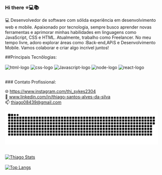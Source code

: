 ### Hi there  :star::computer::books:

💻 Desenvolvedor de software com sólida experiência em desenvolvimento web e mobile. Apaixonado por tecnologia, sempre busco aprender novas ferramentas e aprimorar minhas habilidades em linguagens como JavaScript, CSS e HTML. Atualmente, trabalho como Freelancer. No meu tempo livre, adoro explorar áreas como :Back-end,APiS e Desenvolvimento Mobile. Vamos colaborar e criar algo incrível juntos!

##Principais Tecnôlogias:
<br>
<br>
<img src="https://img.shields.io/badge/HTML5-E34F26?style=for-the-badge&logo=html5&logoColor=white" alt="html-logo"/>
 <img src="https://img.shields.io/badge/CSS3-1572B6?style=for-the-badge&logo=css3&logoColor=white" alt="css-logo"/>
 <img src="https://img.shields.io/badge/JavaScript-F7DF1E?style=for-the-badge&logo=javascript&logoColor=black" alt="Javascript-logo"/>
 <img src="https://img.shields.io/badge/Node.js-43853D?style=for-the-badge&logo=node.js&logoColor=white" alt="node-logo"/>
 <img src="https://img.shields.io/badge/react%20os-0088CC?style=for-the-badge&logo=reactos&logoColor=white" alt="react-logo"/>

<br>
### Contato Profissional:

🌐 https://www.instagram.com/thi_sykes2304
<br>
💼 www.linkedin.com/in/thiago-santos-alves-da-silva
<br>
📫 thiago08439@gmail.com




<picture>
  <source media="(prefers-color-scheme: dark)" srcset="https://raw.githubusercontent.com/Sykezin000/Sykezin000/output/github-contribution-grid-snake-dark.svg">
  <source media="(prefers-color-scheme: light)" srcset="https://raw.githubusercontent.com/Sykezin000/Sykezin000/output/github-contribution-grid-snake.svg">
  <img alt="github contribution grid snake animation" src="https://raw.githubusercontent.com/Sykezin000/Sykezin000/output/github-contribution-grid-snake.svg">
</picture>
<br><br>
















[![Thiago Stats](https://github-readme-stats.vercel.app/api?username=Sykezin000)](https://github.com/anuraghazra/github-readme-stats)
<br>
<br>
[![Top Langs](https://github-readme-stats.vercel.app/api/top-langs/?username=Sykezin000)](https://github.com/anuraghazra/github-readme-stats)
